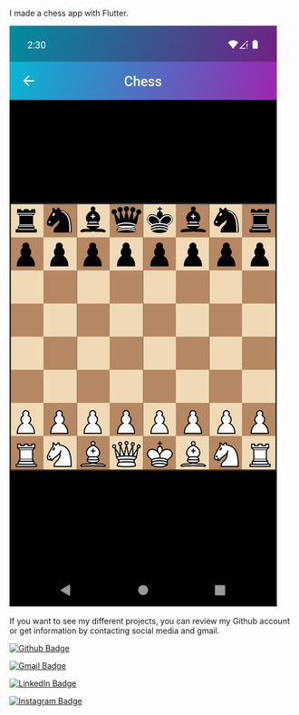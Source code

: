 I made a chess app with Flutter. 

[![Serdar Bilgili](https://github.com/SerdarBilgili/flutter_chess_game/blob/main/img/Screenshot_Chess_Game.png)](https://github.com/SerdarBilgili) 


If you want to see my different projects, you can review my Github account or get information by contacting social media and gmail.

[![Github Badge](https://img.shields.io/badge/GitHub-100000?style=for-the-badge&logo=github&logoColor=white)](https://github.com/SerdarBilgili) 


[![Gmail Badge](https://img.shields.io/badge/Gmail-D14836?style=for-the-badge&logo=gmail&logoColor=white)](mailto:sbilgili283@gmail.com) 


[![LinkedIn Badge](https://img.shields.io/badge/LinkedIn-0077B5?style=for-the-badge&logo=linkedin&logoColor=white)](https://www.linkedin.com/in/serdar-bilgili-a80255110/) 


[![Instagram Badge](https://img.shields.io/badge/-Instagram-C13584?style=flat-quare&labelColor=C13584&logo=instagram&logoColor=white&link=link)](https://www.instagram.com/serdar.bilgili.c/) 
